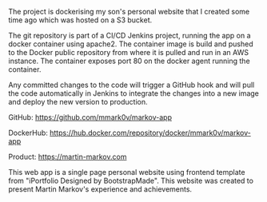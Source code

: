The project is dockerising my son's personal website that I created some time ago which was hosted on a S3 bucket.

The git repository is part of a CI/CD Jenkins project, running the app on a docker container using apache2. The container image is build and pushed to the Docker public repository from where it is pulled and run in an AWS instance. The container exposes port 80 on the docker agent running the container.

Any committed changes to the code will trigger a GitHub hook and will pull the code automatically in Jenkins to integrate the changes into a new image and deploy the new version to production.

GitHub: https://github.com/mmark0v/markov-app

DockerHub: https://hub.docker.com/repository/docker/mmark0v/markov-app

Product: https://martin-markov.com

This web app is a single page personal website using frontend template from "iPortfolio Designed by BootstrapMade". This website was created to present Martin Markov's experience and achievements.
